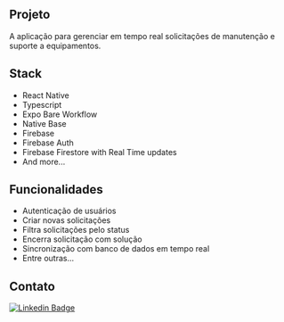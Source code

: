## Projeto
A aplicação para gerenciar em tempo real solicitações de manutenção e suporte a equipamentos.


## Stack

- React Native
- Typescript
- Expo Bare Workflow
- Native Base
- Firebase
- Firebase Auth
- Firebase Firestore with Real Time updates
- And more...


## Funcionalidades

- Autenticação de usuários
- Criar novas solicitações
- Filtra solicitações pelo status
- Encerra solicitação com solução
- Sincronização com banco de dados em tempo real
- Entre outras...

## Contato 
 
[![Linkedin Badge](https://img.shields.io/badge/-Lucas%20Rabelo%20de%20Souza-6633cc?style=flat-square&logo=Linkedin&logoColor=white&link=https://www.linkedin.com/in/lucasrabelos/)](https://www.linkedin.com/in/lucasrabelos/) 
</div>